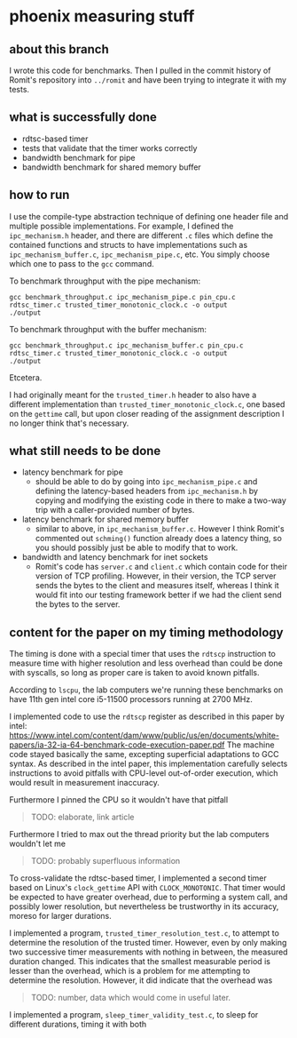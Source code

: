 
# phoenix measuring stuff


## about this branch

I wrote this code for benchmarks. Then I pulled in the commit history of
Romit's repository into `../romit` and have been trying to integrate it
with my tests.

## what is successfully done

- rdtsc-based timer
- tests that validate that the timer works correctly
- bandwidth benchmark for pipe
- bandwidth benchmark for shared memory buffer

## how to run

I use the compile-type abstraction technique of defining one header file and
multiple possible implementations. For example, I defined the `ipc_mechanism.h`
header, and there are different `.c` files which define the contained functions
and structs to have implementations such as `ipc_mechanism_buffer.c`,
`ipc_mechanism_pipe.c`, etc. You simply choose which one to pass to the `gcc`
command.

To benchmark throughput with the pipe mechanism:

```
gcc benchmark_throughput.c ipc_mechanism_pipe.c pin_cpu.c rdtsc_timer.c trusted_timer_monotonic_clock.c -o output
./output
```

To benchmark throughput with the buffer mechanism:

```
gcc benchmark_throughput.c ipc_mechanism_buffer.c pin_cpu.c rdtsc_timer.c trusted_timer_monotonic_clock.c -o output
./output
```

Etcetera.

I had originally meant for the `trusted_timer.h` header to also have a
different implementation than `trusted_timer_monotonic_clock.c`, one based on
the `gettime` call, but upon closer reading of the assignment description I no
longer think that's necessary.

## what still needs to be done

- latency benchmark for pipe
    - should be able to do by going into `ipc_mechanism_pipe.c` and defining
      the latency-based headers from `ipc_mechanism.h` by copying and modifying
      the existing code in there to make a two-way trip with a caller-provided
      number of bytes.
- latency benchmark for shared memory buffer
    - similar to above, in `ipc_mechanism_buffer.c`. However I think Romit's
      commented out `schming()` function already does a latency thing, so you
      should possibly just be able to modify that to work.
- bandwidth and latency benchmark for inet sockets
    - Romit's code has `server.c` and `client.c` which contain code for their
      version of TCP profiling. However, in their version, the TCP server sends
      the bytes to the client and measures itself, whereas I think it would fit
      into our testing framework better if we had the client send the bytes to
      the server.

## content for the paper on my timing methodology

The timing is done with a special timer that uses the `rdtscp` instruction
to measure time with higher resolution and less overhead than could be done
with syscalls, so long as proper care is taken to avoid known pitfalls.

According to `lscpu`, the lab computers we're running these benchmarks on have
11th gen intel core i5-11500 processors running at 2700 MHz.

I implemented code to use the `rdtscp` register as described in this paper by
intel:
https://www.intel.com/content/dam/www/public/us/en/documents/white-papers/ia-32-ia-64-benchmark-code-execution-paper.pdf
The machine code stayed basically the same, excepting superficial adaptations
to GCC syntax. As described in the intel paper, this implementation carefully
selects instructions to avoid pitfalls with CPU-level out-of-order execution,
which would result in measurement inaccuracy.

Furthermore I pinned the CPU so it wouldn't have that pitfall
> TODO: elaborate, link article

Furthermore I tried to max out the thread priority but the lab computers wouldn't let me
> TODO: probably superfluous information

To cross-validate the rdtsc-based timer, I implemented a second timer based on
Linux's `clock_gettime` API with `CLOCK_MONOTONIC`. That timer would be
expected to have greater overhead, due to performing a system call, and
possibly lower resolution, but nevertheless be trustworthy in its accuracy,
moreso for larger durations.

I implemented a program, `trusted_timer_resolution_test.c`, to attempt to
determine the resolution of the trusted timer. However, even by only making two
successive timer measurements with nothing in between, the measured duration
changed. This indicates that the smallest measurable period is lesser than the
overhead, which is a problem for me attempting to determine the resolution.
However, it did indicate that the overhead was
> TODO: number, data
which would come in useful later.

I implemented a program, `sleep_timer_validity_test.c`, to sleep for different
durations, timing it with both 
